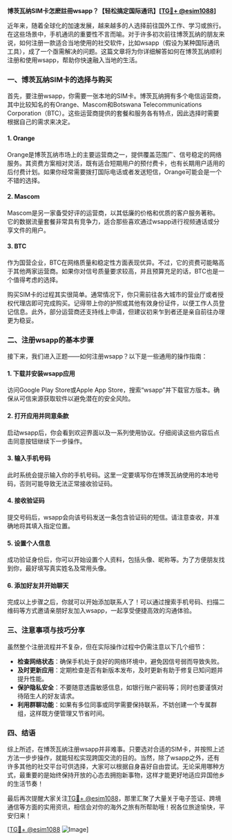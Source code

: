 **博茨瓦纳SIM卡怎麽註冊wsapp？【轻松搞定国际通讯】[[TG💪+ @esim1088](https://t.me/s/esim1088)]**

近年来，随着全球化的加速发展，越来越多的人选择前往国外工作、学习或旅行。在这些场景中，手机通讯的重要性不言而喻。对于许多初次前往博茨瓦纳的朋友来说，如何注册一款适合当地使用的社交软件，比如wsapp（假设为某种国际通讯工具），成了一个亟需解决的问题。这篇文章将为你详细解答如何在博茨瓦纳顺利注册和使用wsapp，帮助你快速融入当地的生活。

### 一、博茨瓦纳SIM卡的选择与购买

首先，要注册wsapp，你需要一张本地的SIM卡。博茨瓦纳拥有多个电信运营商，其中比较知名的有Orange、Mascom和Botswana Telecommunications Corporation（BTC）。这些运营商提供的套餐和服务各有特点，因此选择时需要根据自己的需求来决定。

#### 1. Orange
Orange是博茨瓦纳市场上的主要运营商之一，提供覆盖范围广、信号稳定的网络服务。其资费方案相对灵活，既有适合短期用户的预付费卡，也有长期用户适用的后付费计划。如果你经常需要拨打国际电话或者发送短信，Orange可能会是一个不错的选择。

#### 2. Mascom
Mascom是另一家备受好评的运营商，以其低廉的价格和优质的客户服务著称。它的数据流量套餐非常具有竞争力，适合那些喜欢通过wsapp进行视频通话或分享文件的用户。

#### 3. BTC
作为国营企业，BTC在网络质量和稳定性方面表现优异。不过，它的资费可能略高于其他两家运营商。如果你对信号质量要求较高，并且预算充足的话，BTC也是一个值得考虑的选择。

购买SIM卡的过程其实很简单。通常情况下，你只需前往各大城市的营业厅或者授权代理店即可完成购买。记得带上你的护照或其他有效身份证件，以便工作人员登记信息。此外，部分运营商还支持线上申请，但建议初来乍到者还是亲自前往办理更为稳妥。

### 二、注册wsapp的基本步骤

接下来，我们进入正题——如何注册wsapp？以下是一些通用的操作指南：

#### 1. 下载并安装wsapp应用
访问Google Play Store或Apple App Store，搜索“wsapp”并下载官方版本。确保从可信来源获取软件以避免潜在的安全风险。

#### 2. 打开应用并同意条款
启动wsapp后，你会看到欢迎界面以及一系列使用协议。仔细阅读这些内容后点击同意按钮继续下一步操作。

#### 3. 输入手机号码
此时系统会提示输入你的手机号码。这里一定要填写你在博茨瓦纳使用的本地号码，否则可能导致无法正常接收验证码。

#### 4. 接收验证码
提交号码后，wsapp会向该号码发送一条包含验证码的短信。请注意查收，并准确地将其填入指定位置。

#### 5. 设置个人信息
成功验证身份后，你可以开始设置个人资料，包括头像、昵称等。为了方便朋友找到你，最好填写真实姓名及常用头像。

#### 6. 添加好友并开始聊天
完成以上步骤之后，你就可以开始添加联系人了！可以通过搜索手机号码、扫描二维码等方式邀请亲朋好友加入wsapp，一起享受便捷高效的沟通体验。

### 三、注意事项与技巧分享

虽然整个注册流程并不复杂，但在实际操作过程中仍需注意以下几个细节：

- **检查网络状态**：确保手机处于良好的网络环境中，避免因信号弱而导致失败。
- **及时更新应用**：定期检查是否有新版本发布，及时更新有助于修复已知问题并提升性能。
- **保护隐私安全**：不要随意透露敏感信息，如银行账户密码等；同时也要谨慎对待陌生人的好友请求。
- **利用群聊功能**：如果有多位同事或同学需要保持联系，不妨创建一个专属群组，这样既方便管理又节省时间。

### 四、结语

综上所述，在博茨瓦纳注册wsapp并非难事。只要选对合适的SIM卡，并按照上述方法一步步操作，就能轻松实现跨国交流的目的。当然，除了wsapp之外，还有许多其他的社交平台可供选择，大家可以根据自身喜好自由尝试。无论采用哪种方式，最重要的是始终保持开放的心态去拥抱新事物，这样才能更好地适应异国他乡的生活节奏！

最后再次提醒大家关注[TG💪+ @esim1088](https://t.me/s/esim1088)，那里汇聚了大量关于电子签证、跨境通信等方面的实用资讯，相信会对你的海外之旅有所帮助哦！祝各位旅途愉快，平安归来！

[[TG💪+ @esim1088](https://t.me/s/esim1088) ![Image](https://i.postimg.cc/4NQfJmqS/Snipaste-2025-05-13-00-14-12.png)]